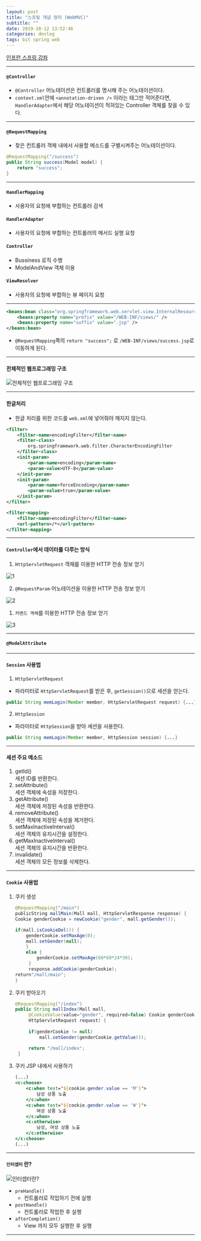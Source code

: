 ```yaml
---
layout: post
title: "스프링 개념 정리 (WebMVC)"
subtitle: ""
date: 2019-10-12 13:52:46
categories: devlog
tags: bit spring web
---
```


[인프런 스프링 강좌](https://www.inflearn.com/course/스프링-프레임워크_renew/)

---

#### `@Controller`

- `@Controller` 어노테이션은 컨트롤러를 명시해 주는 어노테이션이다.
- `context.xml`안에 `<annotation-driven />` 이라는 태그만 적어준다면, `HandlerAdapter`에서 해당 어노테이션이 적혀있는 Controller 객체를 찾을 수 있다.

---

#### `@RequestMapping`

- 찾은 컨트롤러 객체 내에서 사용할 메소드를 구별시켜주는 어노테이션이다.

```java
@RequestMapping("/success")
public String success(Model model) {
	return "success";
}
```

---

#### `HandlerMapping`

- 사용자의 요청에 부합하는 컨트롤러 검색

#### `HandlerAdapter`

- 사용자의 요청에 부합하는 컨트롤러의 메서드 실행 요청

#### `Controller`

- Bussiness 로직 수행
- ModelAndView 객체 이용

#### `ViewResolver`

- 사용자의 요청에 부합하는 뷰 페이지 요청

---

```xml
<beans:bean class="org.springframework.web.servlet.view.InternalResourceViewResolver">
	<beans:property name="prefix" value="/WEB-INF/views/" />
	<beans:property name="suffix" value=".jsp" />
</beans:bean>
```

- `@RequestMapping`쪽의 `return "success";` 로 `/WEB-INF/views/success.jsp`로 이동하게 된다.

---

#### 전체적인 웹프로그래밍 구조

![전체적인 웹프로그래밍 구조](https://user-images.githubusercontent.com/23326757/66697053-096ce500-ed0d-11e9-80af-1ba6bbf0f6a0.PNG)

---

#### 한글처리

- 한글 처리를 위한 코드를 `web.xml`에 넣어줘야 깨지지 않는다.

```xml
<filter>
	<filter-name>encodingFilter</filter-name>
	<filter-class>
		org.springframework.web.filter.CharacterEncodingFilter
	</filter-class>
	<init-param>
		<param-name>encoding</param-name>
		<param-value>UTF-8</param-value>
	</init-param>
	<init-param>
		<param-name>forceEncoding</param-name>
		<param-value>true</param-value>
	</init-param>
</filter>

<filter-mapping>
	<filter-name>encodingFilter</filter-name>
	<url-pattern>/*</url-pattern>
</filter-mapping>
```

---

#### `Controller`에서 데이터를 다루는 방식

1. `HttpServletRequest` 객체를 이용한 HTTP 전송 정보 얻기

![1](https://user-images.githubusercontent.com/23326757/66699766-70e25f00-ed24-11e9-98aa-9061467ba29d.PNG)

2. `@RequestParam` 어노테이션을 이용한 HTTP 전송 정보 얻기

![2](https://user-images.githubusercontent.com/23326757/66699767-70e25f00-ed24-11e9-9e42-89ddccd9db04.PNG)

1. `커맨드 객체`를 이용한 HTTP 전송 정보 얻기

![3](https://user-images.githubusercontent.com/23326757/66699768-70e25f00-ed24-11e9-8f4c-ad840541adae.PNG)

---

#### `@ModelAttribute`

---

#### `Session` 사용법

1. `HttpServletRequest`

- 파라미터로 `HttpServletRequest`를 받은 후, `getSession()`으로 세션을 얻는다.

```java
public String memLogin(Member member, HttpServletRequest request) {...}
```

2. `HttpSession`

- 파라미터로 `HttpSession`을 받아 세션을 사용한다.

```java
public String memLogin(Member member, HttpSession session) {...}
```

---

#### 세션 주요 메소드

1. getId()  
   세션 ID를 반환한다.
2. setAttribute()  
   세션 객체에 속성을 저장한다.
3. getAttribute()  
   세션 객체에 저장된 속성을 반환한다.
4. removeAttribute()  
   세션 객체에 저장된 속성을 제거한다.
5. setMaxInactiveInterval()  
   세션 객체의 유지시간을 설정한다.
6. getMaxInactiveInterval()  
   세션 객체의 유지시간을 반환한다.
7. invalidate()  
   세션 객체의 모든 정보를 삭제한다.

---

#### `Cookie` 사용법

1. 쿠키 생성

   ```java
   @RequestMapping("/main")
   publicString mallMain(Mall mall, HttpServletResponse response) {
   Cookie genderCookie = newCookie("gender", mall.getGender());

   if(mall.isCookieDel()) { 
	   genderCookie.setMaxAge(0); 
	   mall.setGender(null); 
	   } 
	   else {
		   genderCookie.setMaxAge(60*60*24*30); 
		} 
		response.addCookie(genderCookie);
   return"/mall/main"; 
   }
   ```

2. 쿠키 받아오기
   ```java
   @RequestMapping("/index")
   public String mallIndex(Mall mall,
		@CookieValue(value="gender", required=false) Cookie genderCookie,
		HttpServletRequest request) {
		
		if(genderCookie != null)
			mall.setGender(genderCookie.getValue());

		return "/mall/index";
	}
   ```

3. 쿠키 JSP 내에서 사용하기
	```jsp
	(...)
	<c:choose>
		<c:when test="${cookie.gender.value == 'M'}">
			남성 상품 노출
		</c:when>
		<c:when test="${cookie.gender.value == 'W'}">
			여성 상품 노출
		</c:when>
		<c:otherwise>
			남성, 여성 상품 노출
		</c:otherwise>
	</c:choose>
	(...)
	```

---

#### `인터셉터` 란?

![인터셉터란?](https://user-images.githubusercontent.com/23326757/66749195-28fa3e00-eec4-11e9-8f8f-7f8882a95cc2.PNG)

- `preHandle()`
  - 컨트롤러로 작업하기 전에 실행
- `postHandle()`
  - 컨트롤러로 작업한 후 실행
- `afterCompletion()`
  - View 까지 모두 실행한 후 실행

---

